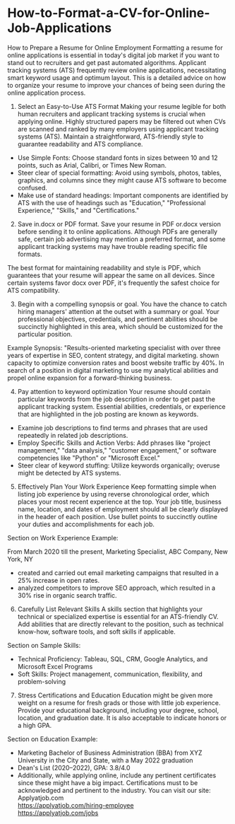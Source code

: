 # How-to-Format-a-CV-for-Online-Job-Applications
How to Prepare a Resume for Online Employment
Formatting a resume for online applications is essential in today's digital job market if you want to stand out to recruiters and get past automated algorithms. Applicant tracking systems (ATS) frequently review online applications, necessitating smart keyword usage and optimum layout. This is a detailed advice on how to organize your resume to improve your chances of being seen during the online application process.

1. Select an Easy-to-Use ATS Format
Making your resume legible for both human recruiters and applicant tracking systems is crucial when applying online. Highly structured papers may be filtered out when CVs are scanned and ranked by many employers using applicant tracking systems (ATS). Maintain a straightforward, ATS-friendly style to guarantee readability and ATS compliance.

- Use Simple Fonts: Choose standard fonts in sizes between 10 and 12 points, such as Arial, Calibri, or Times New Roman.
- Steer clear of special formatting: Avoid using symbols, photos, tables, graphics, and columns since they might cause ATS software to become confused.
- Make use of standard headings: Important components are identified by ATS with the use of headings such as "Education," "Professional Experience," "Skills," and "Certifications."

2. Save in.docx or PDF format.
Save your resume in PDF or.docx version before sending it to online applications. Although PDFs are generally safe, certain job advertising may mention a preferred format, and some applicant tracking systems may have trouble reading specific file formats.

The best format for maintaining readability and style is PDF, which guarantees that your resume will appear the same on all devices. Since certain systems favor docx over PDF, it's frequently the safest choice for ATS compatibility.

3. Begin with a compelling synopsis or goal.
You have the chance to catch hiring managers' attention at the outset with a summary or goal. Your professional objectives, credentials, and pertinent abilities should be succinctly highlighted in this area, which should be customized for the particular position.

Example Synopsis: "Results-oriented marketing specialist with over three years of expertise in SEO, content strategy, and digital marketing. shown capacity to optimize conversion rates and boost website traffic by 40%. In search of a position in digital marketing to use my analytical abilities and propel online expansion for a forward-thinking business.

4. Pay attention to keyword optimization
Your resume should contain particular keywords from the job description in order to get past the applicant tracking system. Essential abilities, credentials, or experience that are highlighted in the job posting are known as keywords.

- Examine job descriptions to find terms and phrases that are used repeatedly in related job descriptions.
- Employ Specific Skills and Action Verbs: Add phrases like "project management," "data analysis," "customer engagement," or software competencies like "Python" or "Microsoft Excel."
- Steer clear of keyword stuffing: Utilize keywords organically; overuse might be detected by ATS systems.

5. Effectively Plan Your Work Experience
Keep formatting simple when listing job experience by using reverse chronological order, which places your most recent experience at the top. Your job title, business name, location, and dates of employment should all be clearly displayed in the header of each position. Use bullet points to succinctly outline your duties and accomplishments for each job.

Section on Work Experience Example:

From March 2020 till the present, Marketing Specialist, ABC Company, New York, NY

- created and carried out email marketing campaigns that resulted in a 25% increase in open rates.
- analyzed competitors to improve SEO approach, which resulted in a 30% rise in organic search traffic.

6. Carefully List Relevant Skills
A skills section that highlights your technical or specialized expertise is essential for an ATS-friendly CV. Add abilities that are directly relevant to the position, such as technical know-how, software tools, and soft skills if applicable.

Section on Sample Skills:

- Technical Proficiency: Tableau, SQL, CRM, Google Analytics, and Microsoft Excel Programs
- Soft Skills: Project management, communication, flexibility, and problem-solving

7. Stress Certifications and Education
Education might be given more weight on a resume for fresh grads or those with little job experience. Provide your educational background, including your degree, school, location, and graduation date. It is also acceptable to indicate honors or a high GPA.

Section on Education Example:

- Marketing Bachelor of Business Administration (BBA) from XYZ University in the City and State, with a May 2022 graduation
- Dean's List (2020–2022), GPA: 3.8/4.0
- Additionally, while applying online, include any pertinent certificates since these might have a big impact.  Certifications must to be acknowledged and pertinent to the industry.
You can visit our site: Applyatjob.com<br>
 https://applyatjob.com/hiring-employee<br>
https://applyatjob.com/jobs
